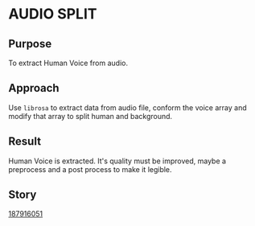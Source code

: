 # AUDIO SPLIT

## Purpose

To extract Human Voice from audio.

## Approach

Use `librosa` to extract data from audio file, conform the voice array and modify that array to split human and
background.

## Result

Human Voice is extracted.
It's quality must be improved, maybe a preprocess and a post process to make it legible.

## Story

[187916051](https://www.pivotaltracker.com/story/show/187916051)

